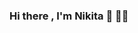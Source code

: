 ### Hi there , I'm Nikita 👋 👩‍💻

<!-- 
<img src="https://usharryn.sirv.com/ReadMe/Nikita.png" width="800" height="300" alt="" />

***I am a student majoring in Computer Engineering. I have an interest in design and developing Web-sites and Android applications. I have done several courses to make myself well versed with basic concepts and also completed projects. I have recently developed in interest in Cloud computing and machine learning. So I'm currently learning the required skills.***
--!>


<!--
**nikita24383/nikita24383** is a ✨ _special_ ✨ repository because its `README.md` (this file) appears on your GitHub profile.

Here are some ideas to get you started:

- 🔭 I’m currently working on ...
- 🌱 I’m currently learning ...
- 👯 I’m looking to collaborate on ...
- 🤔 I’m looking for help with ...
- 💬 Ask me about ...
- 📫 How to reach me: ...
- 😄 Pronouns: ...
- ⚡ Fun fact: ...
-->
